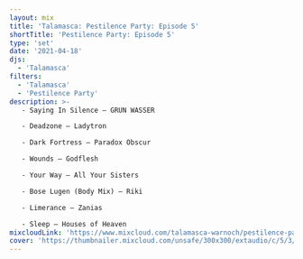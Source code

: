 ```yaml
---
layout: mix
title: 'Talamasca: Pestilence Party: Episode 5'
shortTitle: 'Pestilence Party: Episode 5'
type: 'set'
date: '2021-04-18'
djs:
  - 'Talamasca'
filters:
  - 'Talamasca'
  - 'Pestilence Party'
description: >-
   - Saying In Silence — GRUN WASSER

   - Deadzone — Ladytron

   - Dark Fortress — Paradox Obscur

   - Wounds — Godflesh

   - Your Way — All Your Sisters

   - Bose Lugen (Body Mix) — Riki

   - Limerance — Zanias

   - Sleep — Houses of Heaven
mixcloudLink: 'https://www.mixcloud.com/talamasca-warnoch/pestilence-party-episode-5'
cover: 'https://thumbnailer.mixcloud.com/unsafe/300x300/extaudio/c/5/3/f/e63f-7a51-4439-ad35-ae8958febc36'
---
```

